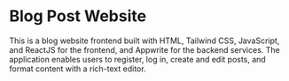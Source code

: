 # Blog Post Website

This is a blog website frontend built with HTML, Tailwind CSS, JavaScript, and ReactJS for the frontend, and Appwrite for the backend services. The application enables users to register, log in, create and edit posts, and format content with a rich-text editor.
